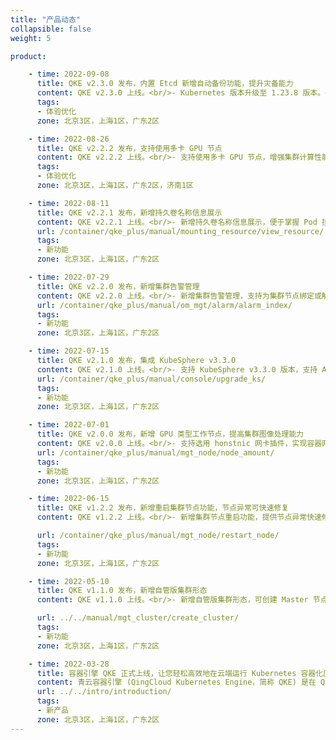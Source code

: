 ```yaml
---
title: "产品动态"
collapsible: false
weight: 5

product:

    - time: 2022-09-08
      title: QKE v2.3.0 发布，内置 Etcd 新增自动备份功能，提升灾备能力
      content: QKE v2.3.0 上线。<br/>- Kubernetes 版本升级至 1.23.8 版本。<br/>- 集群内置 Etcd 新增自动备份功能，提升灾备能力。<br/>- 修复了一些问题，提升集群稳定性。
      tags:
      - 体验优化
      zone: 北京3区，上海1区，广东2区

    - time: 2022-08-26
      title: QKE v2.2.2 发布，支持使用多卡 GPU 节点
      content: QKE v2.2.2 上线。<br/>- 支持使用多卡 GPU 节点，增强集群计算性能。<br/>- 支持创建集群时为可视化控制台自动创建 EIP 并绑定，节省资源配置时间。<br/>- 优化服务页面绑定负载均衡器的设计，提升集群使用体验。<br/>- 修复了一些 bug，提升集群使用体验。
      tags:
      - 体验优化
      zone: 北京3区，上海1区，广东2区，济南1区

    - time: 2022-08-11
      title: QKE v2.2.1 发布，新增持久卷名称信息展示
      content: QKE v2.2.1 上线。<br/>- 新增持久卷名称信息展示，便于掌握 Pod 挂载持久卷信息。<br/>- 优化可视化控制台信息展示，便于查看控制台版本及初始账号信息。<br/>- 修复若干已知问题，提升了集群可用性。
      url: /container/qke_plus/manual/mounting_resource/view_resource/
      tags:
      - 新功能
      zone: 北京3区，上海1区，广东2区

    - time: 2022-07-29
      title: QKE v2.2.0 发布，新增集群告警管理
      content: QKE v2.2.0 上线。<br/>- 新增集群告警管理，支持为集群节点绑定或解绑告警策略。<br/>- 优化集群参数修改功能，提升用户体验。<br/>- 修复了一些已知问题，提升集群响应速度等。
      url: /container/qke_plus/manual/om_mgt/alarm/alarm_index/
      tags:
      - 新功能
      zone: 北京3区，上海1区，广东2区

    - time: 2022-07-15
      title: QKE v2.1.0 发布，集成 KubeSphere v3.3.0
      content: QKE v2.1.0 上线。<br/>- 支持 KubeSphere v3.3.0 版本，支持 Argo CD、存储卷声明自动扩容等新特性，可从低版本升级至最新版。<br/>- Kubernetes 版本升级至 1.22.10，可在创建集群时选用该版本。<br/>- 支持集群升级， 可从低版本 QKE 与 Kubernetets 同步升级至最新版本。<br/>- Service 支持使用负载均衡器的七层能力，支持 HTTP/HTTPS 协议的负载均衡。
      url: /container/qke_plus/manual/console/upgrade_ks/
      tags:
      - 新功能
      zone: 北京3区，上海1区，广东2区

    - time: 2022-07-01
      title: QKE v2.0.0 发布，新增 GPU 类型工作节点，提高集群图像处理能力
      content: QKE v2.0.0 上线。<br/>- 支持选用 honstnic 网卡插件，实现容器网络隧道直通等能力。<br/>- 新增 GPU 类型工作节点，提高集群图像处理能力。
      url: /container/qke_plus/manual/mgt_node/node_amount/
      tags:
      - 新功能
      zone: 北京3区，上海1区，广东2区

    - time: 2022-06-15
      title: QKE v1.2.2 发布，新增重启集群节点功能，节点异常可快速修复
      content: QKE v1.2.2 上线。<br/>- 新增集群节点重启功能，提供节点异常快速修复办法。<br/>- qingcloud-csi 部署调整，修复多可用区部署时磁盘挂载问题。<br/>- 修复了一些 bug，如集群 PVC 用量更正等。<br/>

      url: /container/qke_plus/manual/mgt_node/restart_node/
      tags:
      - 新功能
      zone: 北京3区，上海1区，广东2区

    - time: 2022-05-10
      title: QKE v1.1.0 发布，新增自管版集群形态
      content: QKE v1.1.0 上线。<br/>- 新增自管版集群形态，可创建 Master 节点自行管理的自管版 QKE 集群。<br/>- 新增集群内节点级别的监控功能，可对 Worker 节点 CPU、内存等进行监控，掌握计算资源实时负载。<br/>- 支持对接独立部署的 ELK 集群存储集群日志，保障高可用服务。<br/>- 修复了一些 bug，提升集群稳定性。

      url: ../../manual/mgt_cluster/create_cluster/
      tags:
      - 新功能
      zone: 北京3区，上海1区，广东2区

    - time: 2022-03-28
      title: 容器引擎 QKE 正式上线，让您轻松高效地在云端运行 Kubernetes 容器化应用
      content: 青云容器引擎 (QingCloud Kubernetes Engine，简称 QKE) 是在 QingCloud 云平台上构建的企业级分布式多租户的 Kubernetes 容器服务管理平台，集成了云平台的云服务器、存储、网络等资源，可一键部署高可用、高性能的 Kubernetes 集群，支持CI/CD、多集群管理、微服务治理、应用管理、服务与网络管理等业务场景，让您轻松高效地在云端运行 Kubernetes 容器化应用。<br/>本次发布支持创建及管理托管版集群，后续将支持自管版集群，敬请期待。
      url: ../../intro/introduction/
      tags:
      - 新产品
      zone: 北京3区，上海1区，广东2区
---
```

